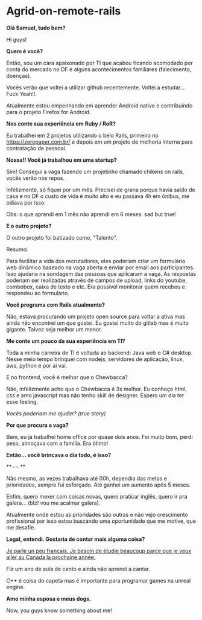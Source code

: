 # Agrid-on-remote-rails

**Olá Samuel, tudo bem?**

Hi guys!

**Quem é você?**

Então, sou um cara apaixonado por TI que acabou ficando acomodado por conta do mercado no DF e alguns acontecimentos familiares (falecimento, doenças).

Vocês verão que voltei a utilizar github recentemente. Voltei a estudar... Fuck Yeah!!.

Atualmente estou empenhando em aprender Android nativo e contribuindo para o projeto Firefox for Android.

**Nos conte sua experiência em Ruby / RoR?**

Eu trabalhei em 2 projetos utilizando o belo Rails, primeiro no https://zeropaper.com.br/ e depois em um projeto de melhoria interna para contratação de pessoal.

**Nossa!! Você já trabalhou em uma startup?**

Sim! Consegui a vaga fazendo um projetinho chamado chikens on rails, vocês verão nos repos.

Infelizmente, só fiquei por um mês. Precisei de grana porque havia saído de casa e no DF o custo de vida é muito alto e eu passava 4h em ônibus, me odiava por isso.

Obs: o que aprendi em 1 mês não aprendi em 6 meses. sad but true!

**E o outro projeto?**

O outro projeto foi batizado como, "Talento".

Resumo: 

Para facilitar a vida dos recrutadores, eles poderiam criar um formulário web dinâmico baseado na vaga aberta e enviar por email aos participantes. Isso ajudaria na sondagem das pessoas que aplicaram a vaga. 
As respostas poderiam ser realizadas através de campos de upload, links do youtube, combobox, caixa de texto e etc.
Era possível monitorar quem recebeu e respondeu ao formulário.

**Você programa com Rails atualmente?**

Não, estava procurando um projeto open source para voltar a ativa mas ainda não encontrei um que gostei. Eu gostei muito do gitlab mas é muito gigante. Talvez seja melhor um menor. 

**Me conte um pouco da sua experiência em TI?**

Toda a minha carreira de TI é voltada ao backend: Java web e C# desktop. 
Nesse meio tempo brinquei com nodejs, servidores de aplicação, linux, aws, python e por ai vai.

E no frontend, você é melhor que o Chewbacca?

Não, infelizmente acho que o Chewbacca é 3x melhor.
Eu conheço html, css e amo javascript mas não tenho skill de designer. Espero um dia ter esse feeling. 

*Vocês poderiam me ajudar? (true story)*

**Por que procura a vaga?**

Bem, eu ja trabalhei home office por quase dois anos. Foi muito bom, perdi peso, almoçava com a família. Era ótimo!

**Então... você brincava o dia todo, é isso?**

**¬¬ ** 

Não mesmo, as vezes trabalhava até 00h, dependia das metas e prioridades, sempre fui esforçado. Até ganhei um aumento após 5 meses.

Enfim, quero mexer com coisas novas, quero praticar inglês, quero ir pra galera... (blz! vou me acalmar galera).

Atualmente onde estou as prioridades são outras e não vejo crescimento profissional por isso estou buscando uma oportunidade que me motive, que me desafie.

**Legal, entendi. Gostaria de contar mais alguma coisa?**

[Je parle un peu francais. Je besoin de étudie beaucoup parce que je veux aller au Canada la prochaine année.](https://translate.google.com.br/#auto/pt/Je%20parle%20un%20peu%20francais.%20Je%20besoin%20de%20%C3%A9tudie%20beaucoup%20parce%20que%20je%20veux%20aller%20au%20Canada%20la%20prochaine%20ann%C3%A9e.)

Fiz um ano de aula de canto e ainda não aprendi a cantar.

C++ é coisa do capeta mas é importante para programar games na unreal engine.

**Amo minha esposa e meus dogs.**

Now, you guys know something about me!

